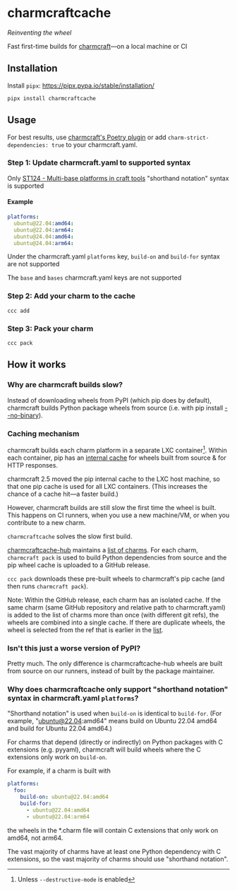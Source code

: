# charmcraftcache
_Reinventing the wheel_

Fast first-time builds for [charmcraft](https://github.com/canonical/charmcraft)—on a local machine or CI

## Installation
Install `pipx`: https://pipx.pypa.io/stable/installation/
```
pipx install charmcraftcache
```

## Usage
For best results, use [charmcraft's Poetry plugin](https://canonical-charmcraft.readthedocs-hosted.com/en/stable/reference/plugins/poetry_plugin/) or add `charm-strict-dependencies: true` to your charmcraft.yaml.

### Step 1: Update charmcraft.yaml to supported syntax
Only [ST124 - Multi-base platforms in craft tools](https://docs.google.com/document/d/1QVHxZumruKVZ3yJ2C74qWhvs-ye5I9S6avMBDHs2YcQ/edit) "shorthand notation" syntax is supported

#### Example
```yaml
platforms:
  ubuntu@22.04:amd64:
  ubuntu@22.04:arm64:
  ubuntu@24.04:amd64:
  ubuntu@24.04:arm64:
```

Under the charmcraft.yaml `platforms` key, `build-on` and `build-for` syntax are not supported

The `base` and `bases` charmcraft.yaml keys are not supported

### Step 2: Add your charm to the cache
```
ccc add
```

### Step 3: Pack your charm
```
ccc pack
```

## How it works
### Why are charmcraft builds slow?
Instead of downloading wheels from PyPI (which pip does by default), charmcraft builds Python package wheels from source (i.e. with pip install [--no-binary](https://pip.pypa.io/en/stable/cli/pip_install/#cmdoption-no-binary)).

### Caching mechanism
charmcraft builds each charm platform in a separate LXC container[^1]. Within each container, pip has an [internal cache](https://pip.pypa.io/en/stable/topics/caching/) for wheels built from source & for HTTP responses.

charmcraft 2.5 moved the pip internal cache to the LXC host machine, so that one pip cache is used for all LXC containers. (This increases the chance of a cache hit—a faster build.)

However, charmcraft builds are still slow the first time the wheel is built. This happens on CI runners, when you use a new machine/VM, or when you contribute to a new charm.

`charmcraftcache` solves the slow first build.

[charmcraftcache-hub](https://github.com/canonical/charmcraftcache-hub) maintains a [list of charms][list of charms]. For each charm, `charmcraft pack` is used to build Python dependencies from source and the pip wheel cache is uploaded to a GitHub release.

`ccc pack` downloads these pre-built wheels to charmcraft's pip cache (and then runs `charmcraft pack`).

Note: Within the GitHub release, each charm has an isolated cache. If the same charm (same GitHub repository and relative path to charmcraft.yaml) is added to the list of charms more than once (with different git refs), the wheels are combined into a single cache. If there are duplicate wheels, the wheel is selected from the ref that is earlier in the [list][list of charms].

### Isn't this just a worse version of PyPI?
Pretty much. The only difference is charmcraftcache-hub wheels are built from source on our runners, instead of built by the package maintainer.

### Why does charmcraftcache only support "shorthand notation" syntax in charmcraft.yaml `platforms`?
"Shorthand notation" is used when `build-on` is identical to `build-for`. (For example, "ubuntu@22.04:amd64" means build on Ubuntu 22.04 amd64 and build for Ubuntu 22.04 amd64.)

For charms that depend (directly or indirectly) on Python packages with C extensions (e.g. pyyaml), charmcraft will build wheels where the C extensions only work on `build-on`.

For example, if a charm is built with
```yaml
platforms:
  foo:
    build-on: ubuntu@22.04:amd64
    build-for:
      - ubuntu@22.04:amd64
      - ubuntu@22.04:arm64
```
the wheels in the *.charm file will contain C extensions that only work on amd64, not arm64.

The vast majority of charms have at least one Python dependency with C extensions, so the vast majority of charms should use "shorthand notation".


[^1]: Unless `--destructive-mode` is enabled

[list of charms]: https://github.com/canonical/charmcraftcache-hub/blob/main/charms.json
